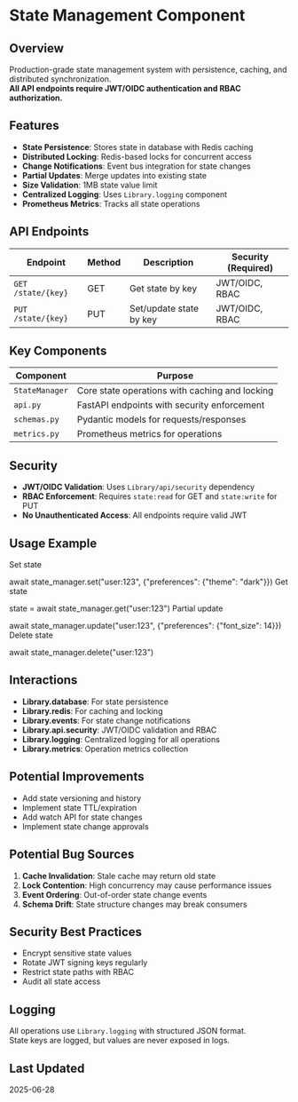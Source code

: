 # State Management Component

## Overview

Production-grade state management system with persistence, caching, and distributed synchronization.  
**All API endpoints require JWT/OIDC authentication and RBAC authorization.**

## Features

- **State Persistence**: Stores state in database with Redis caching
- **Distributed Locking**: Redis-based locks for concurrent access
- **Change Notifications**: Event bus integration for state changes
- **Partial Updates**: Merge updates into existing state
- **Size Validation**: 1MB state value limit
- **Centralized Logging**: Uses `Library.logging` component
- **Prometheus Metrics**: Tracks all state operations

## API Endpoints

| Endpoint       | Method | Description                  | Security (Required)  |
|----------------|--------|------------------------------|----------------------|
| `GET /state/{key}` | GET  | Get state by key            | JWT/OIDC, RBAC       |
| `PUT /state/{key}` | PUT  | Set/update state by key     | JWT/OIDC, RBAC       |

## Key Components

| Component         | Purpose                                                                 |
|-------------------|-------------------------------------------------------------------------|
| `StateManager`    | Core state operations with caching and locking                          |
| `api.py`          | FastAPI endpoints with security enforcement                             |
| `schemas.py`      | Pydantic models for requests/responses                                 |
| `metrics.py`      | Prometheus metrics for operations                                      |

## Security

- **JWT/OIDC Validation**: Uses `Library/api/security` dependency
- **RBAC Enforcement**: Requires `state:read` for GET and `state:write` for PUT
- **No Unauthenticated Access**: All endpoints require valid JWT

## Usage Example

Set state

await state_manager.set("user:123", {"preferences": {"theme": "dark"}})
Get state

state = await state_manager.get("user:123")
Partial update

await state_manager.update("user:123", {"preferences": {"font_size": 14}})
Delete state

await state_manager.delete("user:123")

## Interactions

- **Library.database**: For state persistence
- **Library.redis**: For caching and locking
- **Library.events**: For state change notifications
- **Library.api.security**: JWT/OIDC validation and RBAC
- **Library.logging**: Centralized logging for all operations
- **Library.metrics**: Operation metrics collection

## Potential Improvements

- Add state versioning and history
- Implement state TTL/expiration
- Add watch API for state changes
- Implement state change approvals

## Potential Bug Sources

1. **Cache Invalidation**: Stale cache may return old state
2. **Lock Contention**: High concurrency may cause performance issues
3. **Event Ordering**: Out-of-order state change events
4. **Schema Drift**: State structure changes may break consumers

## Security Best Practices

- Encrypt sensitive state values
- Rotate JWT signing keys regularly
- Restrict state paths with RBAC
- Audit all state access

## Logging

All operations use `Library.logging` with structured JSON format.  
State keys are logged, but values are never exposed in logs.

## Last Updated

2025-06-28
